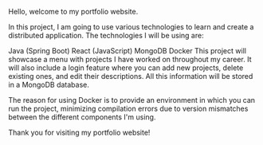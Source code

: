 Hello, welcome to my portfolio website.

In this project, I am going to use various technologies to learn and create a distributed application. The technologies I will be using are:

Java (Spring Boot)
React (JavaScript)
MongoDB
Docker
This project will showcase a menu with projects I have worked on throughout my career. It will also include a login feature where you can add new projects, delete existing ones, and edit their descriptions. All this information will be stored in a MongoDB database.

The reason for using Docker is to provide an environment in which you can run the project, minimizing compilation errors due to version mismatches between the different components I'm using.

Thank you for visiting my portfolio website!

